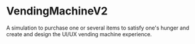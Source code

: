 # VendingMachineV2
A simulation to purchase one or several items to satisfy one's hunger and create and design the UI/UX vending machine experience.
